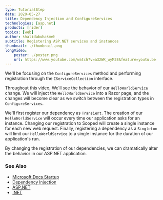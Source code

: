 ```yaml
---
type: TutorialStep
date: 2020-05-27
title: Dependency Injection and ConfigureServices
technologies: [asp.net]
products: [rider]
topics: [web]
author: khalidabuhakmeh
subtitle: Registering ASP.NET services and instances
thumbnail: ./thumbnail.png
longVideo: 
    poster: ./poster.png
    url: https://www.youtube.com/watch?v=a32WK_wyM2E&feature=youtu.be
---
```


We'll be focusing on the `ConfigureServices` method and performing registration through the `IServiceCollection` interface.

Throughout this video, We'll see the behavior of our `HelloWorldService` change. We will inject the `HelloWorldService` into a Razor page, and the changes will become clear as we switch between the registration types in `ConfigureServices`.

We'll first register our dependency as `Transient`. The creation of our `HelloWorldService` will occur every time our application asks for an instance. Changing our registration to Scoped will create a single instance for each new web request. Finally, registering a dependency as a `Singleton` will limit our `HelloWorldService` to a single instance for the duration of our application's run.

By changing the registration of our dependencies, we can dramatically alter the behavior in our ASP.NET application.


### See Also

- [Microsoft Docs Startup](https://docs.microsoft.com/en-us/aspnet/core/fundamentals/startup)
- [Dependency Injection](https://docs.microsoft.com/en-us/aspnet/core/fundamentals/dependency-injection)
- [ASP.NET](https://dotnet.microsoft.com/apps/aspnet)
- [.NET](https://dot.net/)